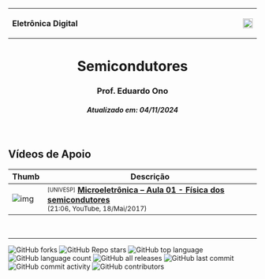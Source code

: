 <table>
  <tr>
    <th width="3840px">
      <p align="left">Eletrônica Digital<img src="https://img.shields.io/github/last-commit/eduardo-ono/Eletronica-Digital" alt="img" height="20px" align="right"></p>
    </th>
  </tr>
</table>

<h1 align="center">Semicondutores</h1>
<h3 align="center">Prof. Eduardo Ono</h3>
<h5 align="center">Atualizado em: 04/11/2024</h5>

&nbsp;

## Vídeos de Apoio

| Thumb | Descrição |
| --- | --- |
| ![img](https://img.youtube.com/vi/1hGdS1us_9k/default.jpg) | <sup><sub>[UNIVESP]</sub></sup> [__Microeletrônica – Aula 01 - Física dos semicondutores__](https://www.youtube.com/watch?v=1hGdS1us_9k)<br><sub>(21:06, YouTube, 18/Mai/2017)</sub> |

&nbsp;

---
![GitHub forks](https://img.shields.io/github/forks/eduardo-ono/Eletronica-Digital?style=social)
![GitHub Repo stars](https://img.shields.io/github/stars/eduardo-ono/Eletronica-Digital?style=social)
![GitHub top language](https://img.shields.io/github/languages/top/eduardo-ono/Eletronica-Digital?color=yellow)
![GitHub language count](https://img.shields.io/github/languages/count/eduardo-ono/Eletronica-Digital)
![GitHub all releases](https://img.shields.io/github/downloads/eduardo-ono/Eletronica-Digital/total)
![GitHub last commit](https://img.shields.io/github/last-commit/eduardo-ono/Eletronica-Digital)
![GitHub commit activity](https://img.shields.io/github/commit-activity/w/eduardo-ono/Eletronica-Digital)
![GitHub contributors](https://img.shields.io/github/contributors/eduardo-ono/Eletronica-Digital)
